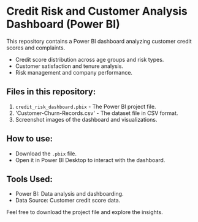# Credit Risk and Customer Analysis Dashboard (Power BI)

This repository contains a Power BI dashboard analyzing customer credit scores and complaints.

- Credit score distribution across age groups and risk types.
- Customer satisfaction and tenure analysis.
- Risk management and company performance.

## Files in this repository:
1. `credit_risk_dashboard.pbix` - The Power BI project file.
2. 'Customer-Churn-Records.csv' - The dataset file in CSV format.
3. Screenshot images of the dashboard and visualizations.

## How to use:
- Download the `.pbix` file.
- Open it in Power BI Desktop to interact with the dashboard.

## Tools Used:
- Power BI: Data analysis and dashboarding.
- Data Source: Customer credit score data.

Feel free to download the project file and explore the insights.
